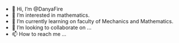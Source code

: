 - 👋 Hi, I’m @DanyaFire
- 👀 I’m interested in mathematics.
- 🌱 I’m currently learning on faculty of Mechanics and Mathematics.
- 💞️ I’m looking to collaborate on ...
- 📫 How to reach me ...

<!---
DanyaFire/DanyaFire is a ✨ special ✨ repository because its `README.md` (this file) appears on your GitHub profile.
You can click the Preview link to take a look at your changes.
--->

